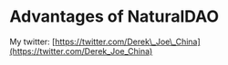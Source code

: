 # Advantages of NaturalDAO



 My twitter: [https://twitter.com/Derek\_Joe\_China](https://twitter.com/Derek_Joe_China)

